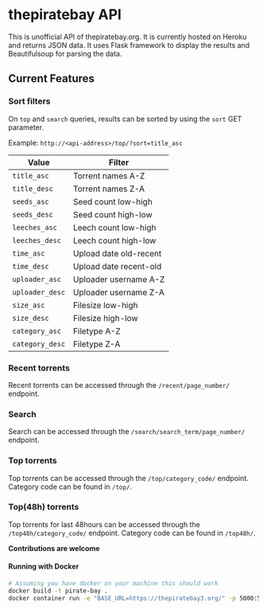 # thepiratebay API

This is unofficial API of thepiratebay.org. It is currently hosted on Heroku and returns JSON data. It uses Flask framework to display the results and Beautifulsoup for parsing the data. 

## Current Features

### Sort filters

On `top` and `search` queries, results can be sorted by using the `sort` GET parameter.

Example: `http://<api-address>/top/?sort=title_asc`

|Value|Filter|
|---|---|
|`title_asc`|Torrent names A-Z|
|`title_desc`|Torrent names Z-A|
|`seeds_asc`|Seed count low-high|
|`seeds_desc`|Seed count high-low|
|`leeches_asc`|Leech count low-high|
|`leeches_desc`|Leech count high-low|
|`time_asc`|Upload date old-recent|
|`time_desc`|Upload date recent-old|
|`uploader_asc`|Uploader username A-Z|
|`uploader_desc`|Uploader username Z-A|
|`size_asc`|Filesize low-high|
|`size_desc`|Filesize high-low|
|`category_asc`|Filetype A-Z|
|`category_desc`|Filetype Z-A|

### Recent torrents

Recent torrents can be accessed through the `/recent/page_number/` endpoint.

### Search

Search can be accessed through the `/search/search_term/page_number/` endpoint.

### Top torrents

Top torrents can be accessed through the `/top/category_code/` endpoint. Category code can be found in `/top/`.

### Top(48h) torrents

Top torrents for last 48hours can be accessed through the `/top48h/category_code/` endpoint. Category code can be found in `/top48h/`.

**Contributions are welcome**

#### Running with Docker
```bash
# Assuming you have docker on your machine this should work
docker build -t pirate-bay .
docker container run -e "BASE_URL=https://thepiratebay3.org/" -p 5000:5000 --name pirateBay pirate-bay
```
